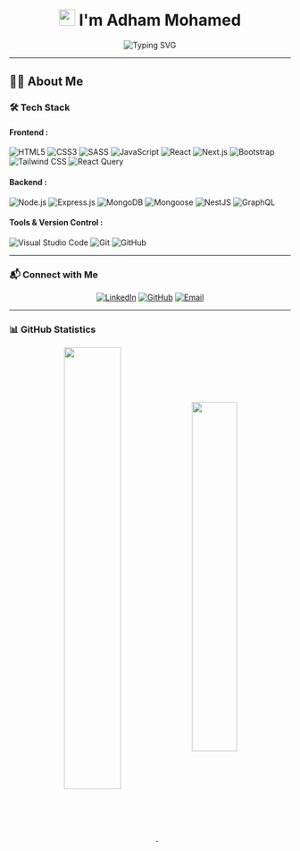
<div align="center">

  # <img src="https://raw.githubusercontent.com/TheDudeThatCode/TheDudeThatCode/master/Assets/Hi.gif" width="29px"> I'm Adham Mohamed 

</div>



<div align="center">
  <img src="https://readme-typing-svg.herokuapp.com?font=Courier+New&pause=1000&color=FFFFFF&center=true&vCenter=true&width=500&lines=Front+End+Web+Devlper+(React.js);Full+Stack+(MERN);&size=24" alt="Typing SVG" />
</div>

---


## 👨‍💻 About Me

### 🛠 Tech Stack
#### Frontend :
<p align="">
 <img src="https://img.shields.io/badge/HTML5-E34F26?style=for-the-badge&logo=html5&logoColor=white" alt="HTML5">
  <img src="https://img.shields.io/badge/CSS3-1572B6?style=for-the-badge&logo=css3&logoColor=white" alt="CSS3">
  <img src="https://img.shields.io/badge/Sass-CC6699?style=for-the-badge&logo=sass&logoColor=white" alt="SASS">
  <img src="https://img.shields.io/badge/javascript-%23323330.svg?style=for-the-badge&logo=javascript&logoColor=%23F7DF1E" alt="JavaScript">
  <img src="https://img.shields.io/badge/react-%2320232a.svg?style=for-the-badge&logo=react&logoColor=%2361DAFB" alt="React">
  <img src="https://img.shields.io/badge/Next-black?style=for-the-badge&logo=next.js&logoColor=white" alt="Next.js">
  <img src="https://img.shields.io/badge/bootstrap-%238511FA.svg?style=for-the-badge&logo=bootstrap&logoColor=white" alt="Bootstrap">
  <img src="https://img.shields.io/badge/Tailwind_CSS-38B2AC?style=for-the-badge&logo=tailwind-css&logoColor=white" alt="Tailwind CSS">
  <img src="https://img.shields.io/badge/-React%20Query-FF4154?style=for-the-badge&logo=react%20query&logoColor=white" alt="React Query">
</p>

#### Backend :
<p align="">
  <img src="https://img.shields.io/badge/nodeJS-%235FA04E?style=for-the-badge&logo=nodedotjs&logoColor=white" alt="Node.js">
  <img src="https://img.shields.io/badge/Expreesjs-%23000000?style=for-the-badge&logo=express&logoColor=white" alt="Express.js">
  <img src="https://img.shields.io/badge/mongodb-%2347A248?style=for-the-badge&logo=mongodb&logoColor=white" alt="MongoDB">
  <img src="https://img.shields.io/badge/mongoose-%23880000?style=for-the-badge&logo=mongoose&logoColor=white" alt="Mongoose">
  <img src="https://img.shields.io/badge/nestjs-E0234E?style=for-the-badge&logo=nestjs&logoColor=white" alt="NestJS">
  <img src="https://img.shields.io/badge/-GraphQL-E10098?style=for-the-badge&logo=graphql&logoColor=white" alt="GraphQL">
</p>

#### Tools & Version Control :
<p align="">
  <img src="https://img.shields.io/badge/Visual%20Studio%20Code-0078d7.svg?style=for-the-badge&logo=visual-studio-code&logoColor=white" alt="Visual Studio Code">
  <img src="https://img.shields.io/badge/git-%23F05033.svg?style=for-the-badge&logo=git&logoColor=white" alt="Git">
  <img src="https://img.shields.io/badge/github-%23121011.svg?style=for-the-badge&logo=github&logoColor=white" alt="GitHub">
</p>



---
### 📬 Connect with Me
<p align="center">
  <a href="www.linkedin.com/in/adham-mohamed-ad"><img src="https://img.shields.io/badge/LinkedIn-0077B5?style=for-the-badge&logo=linkedin&logoColor=white" alt="LinkedIn" /></a>
  <a href="https://github.com/AdhaamMohamed"><img src="https://img.shields.io/badge/GitHub-100000?style=for-the-badge&logo=github&logoColor=white" alt="GitHub" /></a>
  <a href="mailto:adham.mohamed.8372@gmail.com"><img src="https://img.shields.io/badge/Email-D14836?style=for-the-badge&logo=gmail&logoColor=white" alt="Email" /></a>
</p>

---
### 📊 GitHub Statistics

<div align="center">
  <a href="https://github.com/anuraghazra/convoychat">
  <img align="center" width="45%" src="https://github-readme-stats.vercel.app/api?username=AdhaamMohamed&show_icons=true&theme=dark" />
</a>

<a href="https://github.com/anuraghazra/github-readme-stats">
  <img align="center" width="40%" src="https://github-readme-stats.vercel.app/api/top-langs/?username=AdhaamMohamed&layout=compact&theme=dark" />
</a>

</div>



